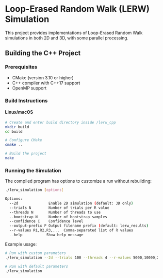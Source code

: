 # Loop-Erased Random Walk (LERW) Simulation

This project provides implementations of Loop-Erased Random Walk simulations in both 2D and 3D, with some parallel processing.

## Building the C++ Project
### Prerequisites
- CMake (version 3.10 or higher)
- C++ compiler with C++17 support
- OpenMP support
### Build Instructions
#### Linux/macOS
```bash
# Create and enter build directory inside /lerw_cpp
mkdir build
cd build

# Configure CMake
cmake ..

# Build the project
make
```

### Running the Simulation

The compiled program has options to customize a run without rebuilding:

```bash
./lerw_simulation [options]

Options:
  --2d              Enable 2D simulation (default: 3D only)
  --trials N        Number of trials per R value 
  --threads N       Number of threads to use
  --bootstrap N     Number of bootstrap samples
  --confidence C    Confidence level 
  --output-prefix P Output filename prefix (default: lerw_results)
  --r-values R1,R2,R3,...  Comma-separated list of R values
  --help           Show help message
```

Example usage:
```bash
# Run with custom parameters
./lerw_simulation --2d --trials 100 --threads 4 --r-values 5000,10000,20000

# Run with default parameters
./lerw_simulation
```

